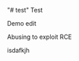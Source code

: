 "# test" 
Test

Demo edit

Abusing to exploit RCE


                               


                  
isdafkjh
